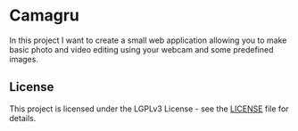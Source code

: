 # Camagru
In this project I want to create a small web application allowing you to make basic photo and video editing using your webcam and some predefined images.
## License
This project is licensed under the LGPLv3 License - see the [LICENSE](https://github.com/IT-Krivoshey/Camagru/blob/main/LICENSE) file for details.

